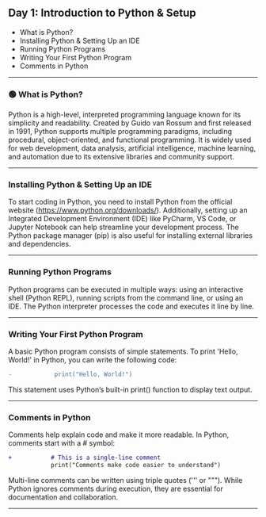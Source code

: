 ## Day 1: Introduction to Python & Setup
- What is Python?
- Installing Python & Setting Up an IDE
- Running Python Programs
- Writing Your First Python Program
- Comments in Python
---
### 🟢 What is Python?
Python is a high-level, interpreted programming language known for its simplicity and readability. Created by Guido van Rossum and first released in 1991, Python supports multiple programming paradigms, including procedural, object-oriented, and functional programming. It is widely used for web development, data analysis, artificial intelligence, machine learning, and automation due to its extensive libraries and community support.
***
### Installing Python & Setting Up an IDE
To start coding in Python, you need to install Python from the official website (https://www.python.org/downloads/). Additionally, setting up an Integrated Development Environment (IDE) like PyCharm, VS Code, or Jupyter Notebook can help streamline your development process. The Python package manager (pip) is also useful for installing external libraries and dependencies.
***
### Running Python Programs
Python programs can be executed in multiple ways: using an interactive shell (Python REPL), running scripts from the command line, or using an IDE. The Python interpreter processes the code and executes it line by line.
***
### Writing Your First Python Program
A basic Python program consists of simple statements. To print 'Hello, World!' in Python, you can write the following code:

```diff
-            print("Hello, World!")
```
This statement uses Python’s built-in print() function to display text output.
***
### Comments in Python
Comments help explain code and make it more readable. In Python, comments start with a # symbol:

```diff
+           # This is a single-line comment
            print("Comments make code easier to understand")
```
Multi-line comments can be written using triple quotes (''' or """). While Python ignores comments during execution, they are essential for documentation and collaboration.
***
